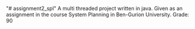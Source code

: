 "# assignment2_spl" 
A multi threaded project written in java. Given as an assignment in the course System Planning in Ben-Gurion University.
Grade: 90
